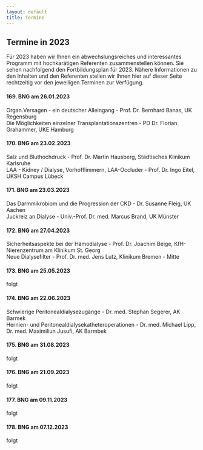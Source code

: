 ```yaml
---
layout: default
title: Termine
---
```

## Termine in 2023

Für 2023 haben wir Ihnen ein abwechslungsreiches und interessantes Programm mit hochkarätigen Referenten zusammenstellen können. Sie sehen nachfolgend den Fortbildungsplan für 2023. Nähere Informationen zu den Inhalten und den Referenten stellen wir Ihnen hier auf dieser Seite rechtzeitig vor den jeweiligen Terminen zur Verfügung.  
   
   
#### 169. BNG am 26.01.2023   
Organ.Versagen - ein deutscher Alleingang - Prof. Dr. Bernhard Banas, UK Regensburg   
Die Möglichkeiten einzelner Transplantationszentren - PD Dr. Florian Grahammer, UKE Hamburg	 

#### 170. BNG am 23.02.2023     
   
Salz und Bluthochdruck - Prof. Dr. Martin Hausberg, Städtisches Klinikum Karlsruhe    
LAA - Kidney / Dialyse, Vorhofflimmern, LAA-Occluder - Prof. Dr. Ingo Eitel, UKSH Campus Lübeck   
   
#### 171. BNG am 23.03.2023  
   
Das Darmmikrobiom und die Progression der CKD - Dr. Susanne Fleig, UK Aachen   
Juckreiz an Dialyse - Univ.-Prof. Dr. med. Marcus Brand, UK Münster   
   
#### 172. BNG am 27.04.2023  
   
Sicherheitsaspekte bei der Hämodialyse - Prof. Dr. Joachim Beige, KfH-Nierenzentrum am Klinikum St. Georg   
Neue Dialysefilter - Prof. Dr. med. Jens Lutz, Klinikum Bremen - Mitte   
   
#### 173. BNG am 25.05.2023  
   
folgt   
   
#### 174. BNG am 22.06.2023  
   
Schwierige Peritonealdialysezugänge - Dr. med. Stephan Segerer, AK Barmek   
Hernien- und Peritonealdialysekatheteroperationen - Dr. med. Michael Lipp, Dr. med. Maximiliun Jusufi, AK Barmbek
   
#### 175. BNG am 31.08.2023  
   
folgt   
   
#### 176. BNG am 21.09.2023  
   
folgt   
   
#### 177. BNG am 09.11.2023  
   
folgt   
   
#### 178. BNG am 07.12.2023  
     
folgt   
   